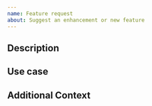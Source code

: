 ```yaml
---
name: Feature request
about: Suggest an enhancement or new feature
---
```


## Description

<!-- Briefly describe the feature you'd like to see. -->

## Use case

<!--
Explain the use case or scenario where this feature would be valuable.
Ideally through a user story, e.g.
As a ...
I want ...
So that ...
-->

## Additional Context

<!-- Any additional context or information related to the feature request. -->
